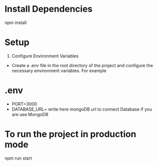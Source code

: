 # Install Dependencies
 npm install

# Setup
1. Configure Environment Variables

  * Create a .env file in the root directory of the project and configure the necessary environment variables. For example
 # .env
* PORT=3000
* DATABASE_URL= write here mongoDB url to connect Database if you are use MongoDB

#  To run the project in production mode

npm run start




